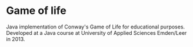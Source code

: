 # Game of life

Java implementation of Conway's Game of Life for educational purposes. Developed at a Java course at University of Applied Sciences Emden/Leer in 2013.
